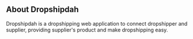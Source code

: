 ## About Dropshipdah

Dropshipdah is a dropshipping web application to connect dropshipper and supplier, providing supplier's product and make dropshipping easy.
